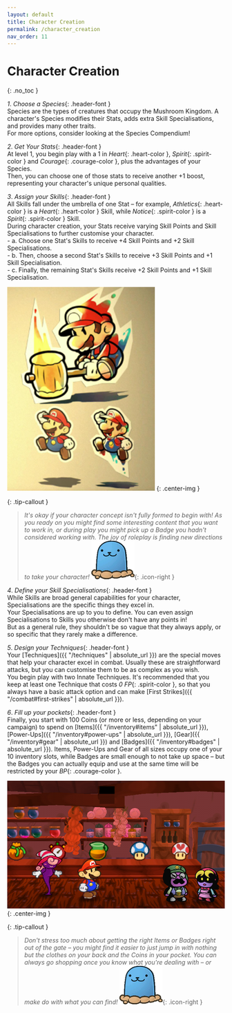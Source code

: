 ```yaml
---
layout: default
title: Character Creation
permalink: /character_creation
nav_order: 11
---
```


# Character Creation
{: .no_toc }

*1*. *Choose a Species*{: .header-font }  
    Species are the types of creatures that occupy the Mushroom Kingdom. A character's Species modifies their Stats, adds extra Skill Specialisations, and provides many other traits.  
    For more options, consider looking at the Species Compendium!

*2*. *Get Your Stats*{: .header-font }  
    At level 1, you begin play with a 1 in *Heart*{: .heart-color }, *Spirit*{: .spirit-color } and *Courage*{: .courage-color }, plus the advantages of your Species.  
    Then, you can choose one of those stats to receive another +1 boost, representing your character's unique personal qualities.

*3*. *Assign your Skills*{: .header-font }  
    All Skills fall under the umbrella of one Stat – for example, *Athletics*{: .heart-color } is a *Heart*{: .heart-color } Skill, while *Notice*{: .spirit-color } is a *Spirit*{: .spirit-color } Skill.  
    During character creation, your Stats receive varying Skill Points and Skill Specialisations to further customise your character.  
    - a. Choose one Stat's Skills to receive +4 Skill Points and +2 Skill Specialisations.  
    - b. Then, choose a second Stat's Skills to receive +3 Skill Points and +1 Skill Specialisation.  
    - c. Finally, the remaining Stat's Skills receive +2 Skill Points and +1 Skill Specialisation.

![](assets/images/scenes/character-creation.png)
{: .center-img }

{: .tip-callout }
> *It's okay if your character concept isn't fully formed to begin with! As you ready on you might find some interesting content that you want to work in, or during play you might pick up a Badge you hadn't considered working with. The joy of roleplay is finding new directions to take your character! ![](assets/images/icons/tipguy.png)*{: .icon-right }

*4*. *Define your Skill Specialisations*{: .header-font }  
    While Skills are broad general capabilities for your character, Specialisations are the specific things they excel in.  
    Your Specialisations are up to you to define. You can even assign Specialisations to Skills you otherwise don't have any points in!  
    But as a general rule, they shouldn't be so vague that they always apply, or so specific that they rarely make a difference.

*5*. *Design your Techniques*{: .header-font }  
    Your [Techniques]({{ "/techniques" | absolute_url }}) are the special moves that help your character excel in combat. Usually these are straightforward attacks, but you can customise them to be as complex as you wish.  
    You begin play with two Innate Techniques. It's recommended that you keep at least one Technique that costs *0 FP*{: .spirit-color }, so that you always have a basic attack option and can make [First Strikes]({{ "/combat#first-strikes" | absolute_url }}).

*6*. *Fill up your pockets*{: .header-font }  
    Finally, you start with 100 Coins (or more or less, depending on your campaign) to spend on [Items]({{ "/inventory#items" | absolute_url }}), [Power-Ups]({{ "/inventory#power-ups" | absolute_url }}), [Gear]({{ "/inventory#gear" | absolute_url }}) and [Badges]({{ "/inventory#badges" | absolute_url }}). Items, Power-Ups and Gear of all sizes occupy one of your 10 inventory slots, while Badges are small enough to not take up space – but the Badges you can actually equip and use at the same time will be restricted by your *BP*{: .courage-color }. 

![](assets/images/scenes/character-creation2.png)
{: .center-img }

{: .tip-callout }
> *Don't stress too much about getting the right Items or Badges right out of the gate – you might find it easier to just jump in with nothing but the clothes on your back and the Coins in your pocket. You can always go shopping once you know what you're dealing with – or make do with what you can find! ![](assets/images/icons/tipguy.png)*{: .icon-right }
